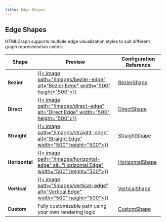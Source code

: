 ```yaml
---
title: Edge Shapes
---
```


## Edge Shapes

HTMLGraph supports multiple edge visualization styles to suit different graph representation needs:

| Shape          | Preview                                                                                                                                                                           | Configuration Reference                   |
|----------------|-----------------------------------------------------------------------------------------------------------------------------------------------------------------------------------|-------------------------------------------|
| **Bezier**     | <a href="/use-cases/bezier-edge/" aria-label="Bezier Edge" target="_blank">{{< image path="/images/bezier-edge" alt="Bezier Edge" width="500" height="500">}}</a>                 | [BezierShape](/edge-shapes/bezier)         |
| **Direct**     | <a href="/use-cases/direct-edge/" aria-label="Direct Edge" target="_blank">{{< image path="/images/direct-edge" alt="Direct Edge" width="500" height="500">}}</a>                 | [DirectShape](/edge-shapes/direct)         |
| **Straight**   | <a href="/use-cases/straight-edge/" aria-label="Straight Edge" target="_blank">{{< image path="/images/straight-edge" alt="Straight Edge" width="500" height="500">}}</a>         | [StraightShape](/edge-shapes/straight)     |
| **Horizontal** | <a href="/use-cases/horizontal-edge/" aria-label="Horizontal Edge" target="_blank">{{< image path="/images/horizontal-edge" alt="Horizontal Edge" width="500" height="500">}}</a> | [HorizontalShape](/edge-shapes/horizontal) |
| **Vertical**   | <a href="/use-cases/vertical-edge/" aria-label="Vertical Edge" target="_blank">{{< image path="/images/vertical-edge" alt="Vertical Edge" width="500" height="500">}}</a>         | [VerticalShape](/edge-shapes/vertical)     |
| **Custom**     | Fully customizable path using your own rendering logic                                                                                                                            | [CustomShape](/edge-shapes/custom)         |
